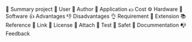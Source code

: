 🔎 Summary project
👤 User 
🤖 Author 
🎏 Application
💵 Cost
⚙️ Hardware 
💾 Software
👍 Advantages
👎 Disadvantages
👌 Requirement
🔭 Extension
📚 Reference
🔗 Link
🧾️ License
📎 Attach
🥼 Test
🥽 Safet
📝 Docummentation
📭 Feedback